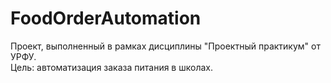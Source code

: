 # FoodOrderAutomation
Проект, выполненный в рамках дисциплины "Проектный практикум" от УРФУ.  
Цель: автоматизация заказа питания в школах.

